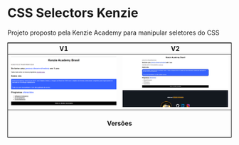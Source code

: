 <h1>CSS Selectors Kenzie</h1>

<p>Projeto proposto pela Kenzie Academy para manipular seletores do CSS</p>

<div>
    <table style="width: 100%; border:1px solid black; text-align: center;">
        <thead>
            <tr>
                <th>V1</th>
                <th>V2</th>
            </tr>
        </thead>
        <tbody>
            <tr>
                <td>
                    <img src="assets/img/CSS_Selectors-V1.png" width="560px" alt="">
                </td>
                <td>
                    <img src="assets/img/v2.gif" width="560px" alt="">
                </td>
            </tr>
        </tbody>
        <tfoot style="text-align: center;">
            <tr>
                <td colspan="2">
                    <h4>Versões</h4>
                </td>
            </tr>
        </tfoot>
    </table>
</div>